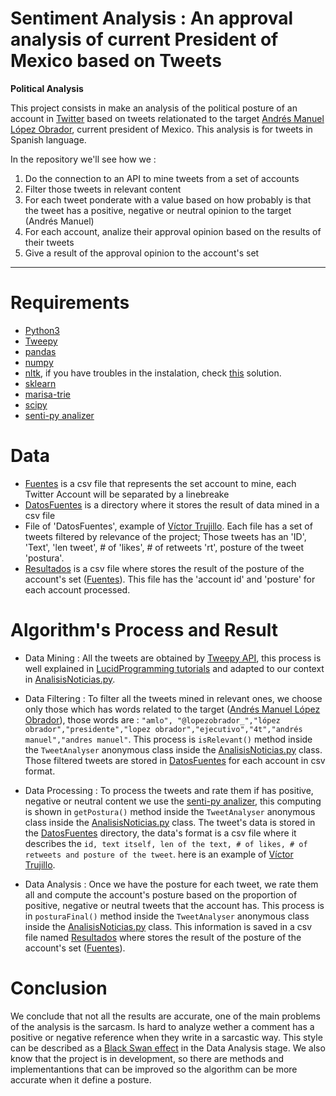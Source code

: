 # Sentiment Analysis : An approval analysis of current President of Mexico based on Tweets

**Political Analysis**

This project consists in make an analysis of the political posture of an account in [Twitter](https://twitter.com/) based on tweets relationated to the target [Andrés Manuel López Obrador](https://twitter.com/lopezobrador_), current president of Mexico. This analysis is for tweets in Spanish language. 

In the repository we'll see how we :

1. Do the connection to an API to mine tweets from a set of accounts
2. Filter those tweets in relevant content
3. For each tweet ponderate with a value based on how probably is that the tweet has a positive, negative or neutral opinion to the target (Andrés Manuel)
4. For each account, analize their approval opinion based on the results of their tweets
5. Give a result of the approval opinion to the account's set

-----

# Requirements

- [Python3](https://www.python.org/) 
- [Tweepy](http://www.tweepy.org/)
- [pandas](https://pandas.pydata.org/)
- [numpy](https://www.numpy.org/)
- [nltk](https://www.nltk.org/), if you have troubles in the instalation, check [this](https://stackoverflow.com/questions/38916452/nltk-download-ssl-certificate-verify-failed) solution.
- [sklearn](https://scikit-learn.org/stable/)
- [marisa-trie](https://marisa-trie.readthedocs.io/en/latest/)
- [scipy](https://www.scipy.org/)
- [senti-py analizer](https://github.com/aylliote/senti-py)


# Data

- [Fuentes](fuentes.csv) is a csv file that represents the set account to mine, each Twitter Account will be separated by a linebreake
- [DatosFuentes](DatosFuentes/) is a directory where it stores the result of data mined in a csv file
- File of 'DatosFuentes', example of [Víctor Trujillo](DatosFuentes/V_TrujilloM.csv). Each file has a set of tweets filtered by relevance of the project; Those tweets has an 'ID', 'Text', 'len tweet', # of 'likes', # of retweets 'rt', posture of the tweet 'postura'. 
- [Resultados](resultados.csv) is a csv file where stores the result of the posture of the account's set ([Fuentes](fuentes.csv)). This file has the 'account id' and 'posture' for each account processed.  


# Algorithm's Process and Result

+ Data Mining : All the tweets are obtained by [Tweepy API](http://www.tweepy.org/), this process is well explained in [LucidProgramming tutorials](https://www.youtube.com/playlist?list=PL5tcWHG-UPH2zBfOz40HSzcGUPAVOOnu1) and adapted to our context in [AnalisisNoticias.py](AnalisisNoticias.py).

+ Data Filtering : To filter all the tweets mined in relevant ones, we choose only those which has words related to the target ([Andrés Manuel López Obrador](https://twitter.com/lopezobrador_)), those words are : `"amlo", "@lopezobrador_","lópez obrador","presidente","lopez obrador","ejecutivo","4t","andrés manuel","andres manuel"`. This process is `isRelevant()` method inside the `TweetAnalyser` anonymous class inside the [AnalisisNoticias.py](AnalisisNoticias.py) class.
Those filtered tweets are stored in [DatosFuentes](DatosFuentes/) for each account in csv format. 

+ Data Processing : To process the tweets and rate them if has positive, negative or neutral content we use the [senti-py analizer](https://github.com/aylliote/senti-py), this computing is shown in `getPostura()` method inside the `TweetAnalyser` anonymous class inside the [AnalisisNoticias.py](AnalisisNoticias.py) class. The tweet's data is stored in the [DatosFuentes](DatosFuentes/) directory, the data's format is a csv file where it describes the `id, text itself, len of the text, # of likes, # of retweets and posture of the tweet`. here is an example of [Víctor Trujillo](DatosFuentes/V_TrujilloM.csv).

+ Data Analysis : Once we have the posture for each tweet, we rate them all and compute the account's posture based on the proportion of positive, negative or neutral tweets that the account has. This process is in `posturaFinal()` method inside the `TweetAnalyser` anonymous class inside the [AnalisisNoticias.py](AnalisisNoticias.py) class. This information is saved in a csv file named [Resultados](resultados.csv) where stores the result of the posture of the account's set ([Fuentes](fuentes.csv)).


# Conclusion

We conclude that not all the results are accurate, one of the main problems of the analysis is the sarcasm. Is hard to analyze wether a comment has a positive or negative reference when they write in a sarcastic way. This style can be described as a [Black Swan effect](https://en.wikipedia.org/wiki/Black_swan_theory) in the Data Analysis stage. We also know that the project is in development, so there are methods and implementantions that can be improved so the algorithm can be more accurate when it define a posture.
